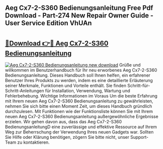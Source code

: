 ## Aeg Cx7-2-S360 Bedienungsanleitung Free Pdf Download - Part-274 New Repair Owner Guide - User Service Edition VhUAn

# <h2><a href="http://df4wm5.blite.top/?on=Aeg+Cx7-2-S360+Bedienungsanleitung">🔗Download 👉🔴 Aeg Cx7-2-S360 Bedienungsanleitung</a></h2>

[![Aeg Cx7-2-S360 Bedienungsanleitung new download](https://i.imgur.com/lujVjoI.png)](http://df4wm5.blite.top/?on=Aeg+Cx7-2-S360+Bedienungsanleitung)
Grüße und willkommen im Benutzerhandbuch für Ihr neu erworbenes Aeg Cx7-2-S360 Bedienungsanleitung. Dieses Handbuch soll Ihnen helfen, ein erfahrener Benutzer Ihres Produkts zu werden, indem es eine detaillierte Erläuterung seiner Merkmale, Funktionen und Vorteile enthält. Sie finden Schritt-für-Schritt-Anleitungen für Installation, Verwendung, Wartung und Fehlerbehebung. Wichtige Informationen im Voraus Um die beste Erfahrung mit Ihrem neuen Aeg Cx7-2-S360 Bedienungsanleitung zu gewährleisten, nehmen Sie sich bitte einen Moment Zeit, um dieses Handbuch gründlich durchzulesen. Mit Funktionen wie der Funktionsliste können Sie mit Ihrem neuen Aeg Cx7-2-S360 Bedienungsanleitung außergewöhnliche Ergebnisse erzielen. Wir gehen davon aus, dass das Aeg Cx7-2-S360 BedienungsanleitungD eine zuverlässige und effektive Ressource auf Ihrem Weg zur Beherrschung der Verwendung Ihres neuen Gadgets war. Sollten Sie Hilfe oder Klärung benötigen, zögern Sie bitte nicht, unser Support-Team zu kontaktieren.
